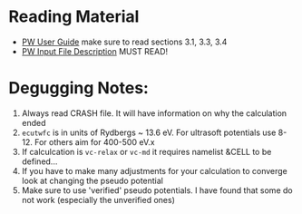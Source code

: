 # Reading Material

 - [PW User Guide](http://www.quantum-espresso.org/wp-content/uploads/Doc/pw_user_guide.pdf) make sure to read sections 3.1, 3.3, 3.4
 - [PW Input File Description](http://www.quantum-espresso.org/wp-content/uploads/Doc/INPUT_PW.html) MUST READ!

# Degugging Notes:
 1. Always read CRASH file. It will have information on why the calculation ended
 2. `ecutwfc` is in units of Rydbergs ~ 13.6 eV. For ultrasoft potentials use 8-12. For others aim for 400-500 eV.x
 3. If calculcation is `vc-relax` or `vc-md` it requires namelist &CELL to be defined...
 4. If you have to make many adjustments for your calculation to converge look at changing the pseudo potential
 5. Make sure to use 'verified' pseudo potentials. I have found that some do not work (especially the unverified ones)
